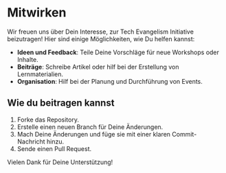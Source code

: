 # Mitwirken

Wir freuen uns über Dein Interesse, zur Tech Evangelism Initiative beizutragen! Hier sind einige Möglichkeiten, wie Du helfen kannst:

- **Ideen und Feedback**: Teile Deine Vorschläge für neue Workshops oder Inhalte.
- **Beiträge**: Schreibe Artikel oder hilf bei der Erstellung von Lernmaterialien.
- **Organisation**: Hilf bei der Planung und Durchführung von Events.

## Wie du beitragen kannst

1. Forke das Repository.
2. Erstelle einen neuen Branch für Deine Änderungen.
3. Mach Deine Änderungen und füge sie mit einer klaren Commit-Nachricht hinzu.
4. Sende einen Pull Request.

Vielen Dank für Deine Unterstützung!